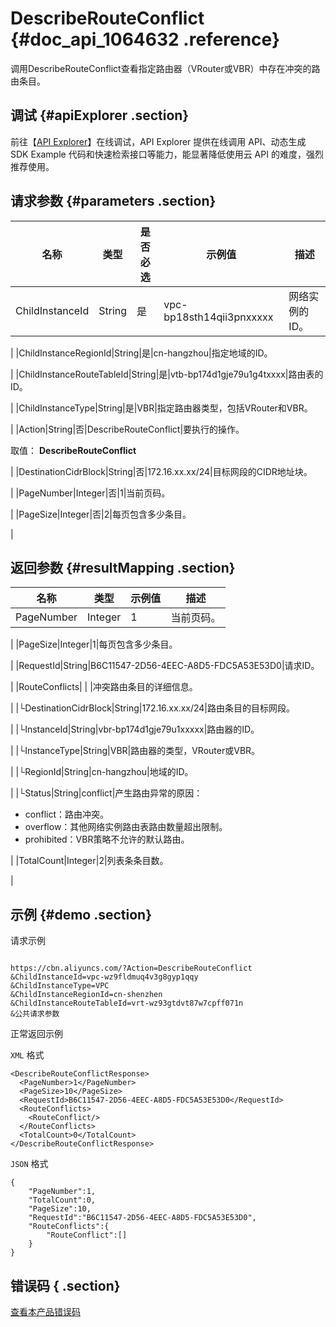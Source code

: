 # DescribeRouteConflict {#doc_api_1064632 .reference}

调用DescribeRouteConflict查看指定路由器（VRouter或VBR）中存在冲突的路由条目。

## 调试 {#apiExplorer .section}

前往【[API Explorer](https://api.aliyun.com/#product=Cbn&api=DescribeRouteConflict)】在线调试，API Explorer 提供在线调用 API、动态生成 SDK Example 代码和快速检索接口等能力，能显著降低使用云 API 的难度，强烈推荐使用。

## 请求参数 {#parameters .section}

|名称|类型|是否必选|示例值|描述|
|--|--|----|---|--|
|ChildInstanceId|String|是|vpc-bp18sth14qii3pnxxxxx|网络实例的ID。

 |
|ChildInstanceRegionId|String|是|cn-hangzhou|指定地域的ID。

 |
|ChildInstanceRouteTableId|String|是|vtb-bp174d1gje79u1g4txxxx|路由表的ID。

 |
|ChildInstanceType|String|是|VBR|指定路由器类型，包括VRouter和VBR。

 |
|Action|String|否|DescribeRouteConflict|要执行的操作。

 取值： **DescribeRouteConflict**

 |
|DestinationCidrBlock|String|否|172.16.xx.xx/24|目标网段的CIDR地址块。

 |
|PageNumber|Integer|否|1|当前页码。

 |
|PageSize|Integer|否|2|每页包含多少条目。

 |

## 返回参数 {#resultMapping .section}

|名称|类型|示例值|描述|
|--|--|---|--|
|PageNumber|Integer|1|当前页码。

 |
|PageSize|Integer|1|每页包含多少条目。

 |
|RequestId|String|B6C11547-2D56-4EEC-A8D5-FDC5A53E53D0|请求ID。

 |
|RouteConflicts| | |冲突路由条目的详细信息。

 |
|└DestinationCidrBlock|String|172.16.xx.xx/24|路由条目的目标网段。

 |
|└InstanceId|String|vbr-bp174d1gje79u1xxxxx|路由器的ID。

 |
|└InstanceType|String|VBR|路由器的类型，VRouter或VBR。

 |
|└RegionId|String|cn-hangzhou|地域的ID。

 |
|└Status|String|conflict|产生路由异常的原因：

 -   conflict：路由冲突。
-   overflow：其他网络实例路由表路由数量超出限制。
-   prohibited：VBR策略不允许的默认路由。

 |
|TotalCount|Integer|2|列表条条目数。

 |

## 示例 {#demo .section}

请求示例

``` {#request_demo}

https://cbn.aliyuncs.com/?Action=DescribeRouteConflict
&ChildInstanceId=vpc-wz9fldmuq4v3g8gyp1qqy
&ChildInstanceType=VPC
&ChildInstanceRegionId=cn-shenzhen
&ChildInstanceRouteTableId=vrt-wz93gtdvt87w7cpff071n
&公共请求参数

```

正常返回示例

`XML` 格式

``` {#xml_return_success_demo}
<DescribeRouteConflictResponse>
  <PageNumber>1</PageNumber>
  <PageSize>10</PageSize>
  <RequestId>B6C11547-2D56-4EEC-A8D5-FDC5A53E53D0</RequestId>
  <RouteConflicts>
    <RouteConflict/>
  </RouteConflicts>
  <TotalCount>0</TotalCount>
</DescribeRouteConflictResponse>

```

`JSON` 格式

``` {#json_return_success_demo}
{
	"PageNumber":1,
	"TotalCount":0,
	"PageSize":10,
	"RequestId":"B6C11547-2D56-4EEC-A8D5-FDC5A53E53D0",
	"RouteConflicts":{
		"RouteConflict":[]
	}
}
```

## 错误码 { .section}

[查看本产品错误码](https://error-center.aliyun.com/status/product/Cbn)

